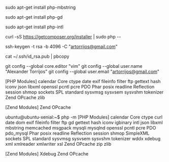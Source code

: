 sudo apt-get install php-mbstring

sudo apt-get install php-gd

sudo apt-get install php-intl

curl -sS https://getcomposer.org/installer | sudo php --

ssh-keygen -t rsa -b 4096 -C "artorrijos@gmail.com"

cat ~/.ssh/id_rsa.pub | pbcopy

git config --global core.editor "vim"
git config --global user.name "Alexander Torrijos"
git config --global user.email "artorrijos@gmail.com"


[PHP Modules]
calendar
Core
ctype
date
exif
fileinfo
filter
ftp
gettext
hash
iconv
json
libxml
openssl
pcntl
pcre
PDO
Phar
posix
readline
Reflection
session
shmop
sockets
SPL
standard
sysvmsg
sysvsem
sysvshm
tokenizer
Zend OPcache
zlib

[Zend Modules]
Zend OPcache

ubuntu@ubuntu-xenial:~$ php -m
[PHP Modules]
calendar
Core
ctype
curl
date
dom
exif
fileinfo
filter
ftp
gd
gettext
hash
iconv
igbinary
intl
json
libxml
mbstring
memcached
msgpack
mysqli
mysqlnd
openssl
pcntl
pcre
PDO
pdo_mysql
Phar
posix
readline
Reflection
session
shmop
SimpleXML
sockets
SPL
standard
sysvmsg
sysvsem
sysvshm
tokenizer
wddx
xdebug
xml
xmlreader
xmlwriter
xsl
Zend OPcache
zip
zlib

[Zend Modules]
Xdebug
Zend OPcache